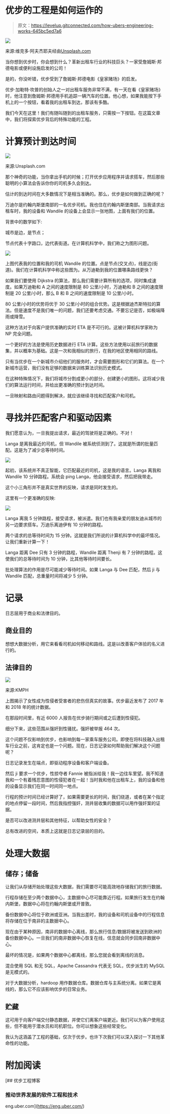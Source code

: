# 优步的工程是如何运作的

> 原文：<https://levelup.gitconnected.com/how-ubers-engineering-works-645bc5ed7a6>

![](img/61540a149e542797367a80058efe5498.png)

来源:维克多·阿夫杰耶夫经由[Unsplash.com](https://unsplash.com/photos/Gk3apXDUZiI)

当你想到优步时，你会想到什么？革新出租车行业的科技巨头？一家受詹姆斯·邦德电影或便利设施启发的公司！

是的，你没听错，优步受到了詹姆斯·邦德电影《皇家赌场》的启发。

优步·加勒特·坎普的创始人之一对出租车服务非常不满，有一天在看《皇家赌场》时，他注意到詹姆斯·邦德用手机追踪一辆汽车的位置。他心想，如果我能按下手机上的一个按钮，看着我的出租车到达，那该有多酷。

我们今天在这里！我们有随叫随到的出租车服务，只需按一下按钮。在这篇文章中，我们将探索优步背后的特殊功能的工程。

# 计算预计到达时间

![](img/ddeaeaf27dda960bcd0301226fa5ee35.png)

来源:Unsplash.com

那个神奇的功能，当你拿出手机的时候；打开优步应用程序并请求搭车，然后那些聪明的小算法会告诉你你的司机多久会到达。

估计的到达时间在大多数情况下是相当准确的。那么，优步是如何做到正确的呢？

万迪尔是约翰内斯堡南部的一名优步司机。我也住在约翰内斯堡南部。当我请求出租车时，我的设备和 Wandile 的设备上会显示一张地图，上面有我们的位置。

背景中的数学如下:

城市是边，是节点；

节点代表十字路口，边代表街道。在计算机科学中，我们称之为图形问题。

![](img/b12eca33b7d2a30ec7c8c54b8ed5d59d.png)

上图代表我的位置和我的司机 Wandile 的位置。点是节点(交叉点)，线是边(街道)。我们在计算机科学中称这些图为。从万迪勒到我的位置哪条路线更快？

如果我们要使用 Dijkstra 的算法，那么我们需要计算所有的选项，同时集成速度。如果万迪勒和 A 之间的速度限制是 80 公里/小时，万迪勒和 B 之间的速度限制是 20 公里/小时，那么 B 和 B 之间的速度限制是 10 公里/小时。

80 公里/小时的优势将优于 30 公里/小时的组合优势。这是根据迪杰斯特拉的算法。但是速度不是我们唯一的问题，我们还要考虑交通。不要忘记是否，如极端降雨或降雪。

这种方法对于向客户提供准确的实时 ETA 是不可行的。这被计算机科学家称为 NP 完全问题。

一个更好的方法是使用历史数据进行 ETA 计算。这些方法使用以前旅行的数据集，并以概率为基础。这是一次和我相似的旅行，在我的地区使用相同的路线。

只有当优步在一个新城市介绍他们的服务时，才会需要图形和它们的算法。在一个新城市运营，我们没有足够的数据来训练算法识别历史模式。

在这种特殊情况下，我们将城市分割成更小的部分，创建更小的图形。这将减少我们的算法运行时间，并给出更准确的预计到达时间。

一旦映射和路由问题得到解决，就应该继续寻找和匹配客户和司机。

# 寻找并匹配客户和驱动因素

我们愿意认为，一旦我提出请求，最近的驾驶将是正确的。不对！

Langa 是离我最近的司机，但 Wandile 被系统侦测到了。这就是所谓的批量匹配。这是为了减少总等待时间。

![](img/8cea91677527365630ca56d87d30a362.png)

起初，该系统并不真正智能，它匹配最近的司机，这是我的语言。Langa 离我和 Wandile 10 分钟路程。系统会 ping Langa，他会接受请求，然后把我带走。

这个小三角形并不是真实世界的反映，请求是同时发生的。

这里有一个更准确的反映:

![](img/be8b32c925da8e129e82c9c1a3e1626e.png)

Langa 离我 5 分钟路程，接受请求，被派遣。我们也有我亲爱的朋友迪从城市的另一边要求搭车。万迪乐离迪伊有 10 分钟的路程。

两个请求的总等待时间为 15 分钟。这就是我们所说的计算机科学中的最坏情况。让我们重新计算一下！

Langa 距离 Dee 只有 3 分钟的路程，Wandile 距离 Thenji 有 7 分钟的路程。这使我们的总等待时间为 10 分钟，比其他等待时间要长。

批处理算法的作用是尽可能减少等待时间。如果 Langa 与 Dee 匹配，然后 ji 与 Wandile 匹配，总重量时间将减少 5 分钟。

# 记录

日志层用于商业和法律目的。

## 商业目的

想想大数据分析，用它来看看司机如何移动和路线。这是以改善客户体验的名义进行的。

## 法律目的

![](img/c2fb0c6b5e908b1574dd10b16963a9e6.png)

来源:KMPH

上图揭示了女性成为性侵者受害者的悲伤但真实的故事。优步最近发布了 2017 年和 2018 年的统计数据。

在那段时间里，有近 6000 人报告在优步骑行期间或之后遭到性侵犯。

细分下来，这些范围从强奸到性骚扰。强奸被举报 464 次。

这个问题不仅影响到优步，也影响到每一家乘车服务公司。即使在将科技融入出租车行业之前，这肯定也是一个问题。现在，日志记录如何帮助我们解决这个问题呢？

日志记录发生在端点，即驱动程序设备和客户端设备。

然后 ji 要求一个优步，性掠夺者 Fannie 被指派给我！我一边往车里望。我不知道我和一个有着残忍意图的性侵犯者在一起！当时我和他在出租车上，我的设备和他的设备显示我们在同一时间同一地点。

行程的预计时间已经计算好了，如果需要更长的时间，我们绕道，或者在某个指定的地点停留一段时间，然后我指控强奸，测井层收集的数据可以用作强奸案的证据。

是否可以改进测井层和其他特征，以帮助女性的安全？

总有改进的空间，本质上这就是日志记录层的目的。

# 处理大数据

## 储存；储备

让我们从存储开始处理这些大数据，我们需要尽可能高效地存储我们的旅行数据。

行程存储在至少两个数据中心，主数据中心尽可能靠近行程。如果旅行发生在约翰内斯堡，数据中心将在约翰内斯堡或开普敦。

备份数据中心将位于欧洲或亚洲。当我出差时，我的设备和司机设备中的行程信息将存储在位于南非的主数据中心。

现在由于某种原因，南非的数据中心离线，那么旅行信息/数据将被发送到欧洲的备份数据中心。一旦我们的南非数据中心恢复在线，信息就会同步回南非数据中心。

最坏的情况是，如果两个数据中心都离线，那么您就会看到离线的消息。

混合使用 SQL 和无 SQL，Apache Cassandra 代表无 SQL，优步派生的 MySQL 是无模式的。

对于大数据分析，hardoop 用作数据仓库。数据仓库与主系统分离。如果它是离线的，那么它不应该影响优步的日常业务。

## 贮藏

这可用于向客户端交付静态数据，并使它们离客户端更近。我们可以为客户使用这些，但不能用于潜水员和司机职位。你可以想象这些经常变化。

我认为这涵盖了工程的基础，仅次于优步。也许下次我们可以深入探讨一下其他革命性的功能。

# 附加阅读

[](https://eng.uber.com/) [## 优步工程博客

### 推动世界发展的软件工程和技术

eng.uber.com](https://eng.uber.com/)